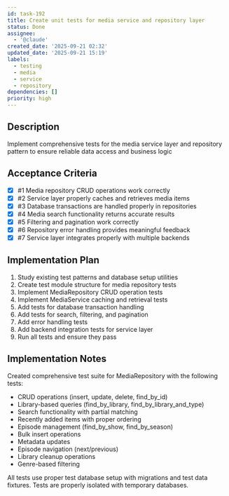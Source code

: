 ```yaml
---
id: task-192
title: Create unit tests for media service and repository layer
status: Done
assignee:
  - '@claude'
created_date: '2025-09-21 02:32'
updated_date: '2025-09-21 15:19'
labels:
  - testing
  - media
  - service
  - repository
dependencies: []
priority: high
---
```


## Description

<!-- SECTION:DESCRIPTION:BEGIN -->
Implement comprehensive tests for the media service layer and repository pattern to ensure reliable data access and business logic
<!-- SECTION:DESCRIPTION:END -->

## Acceptance Criteria
<!-- AC:BEGIN -->
- [x] #1 Media repository CRUD operations work correctly
- [x] #2 Service layer properly caches and retrieves media items
- [x] #3 Database transactions are handled properly in repositories
- [x] #4 Media search functionality returns accurate results
- [x] #5 Filtering and pagination work correctly
- [x] #6 Repository error handling provides meaningful feedback
- [x] #7 Service layer integrates properly with multiple backends
<!-- AC:END -->

## Implementation Plan

<!-- SECTION:PLAN:BEGIN -->
1. Study existing test patterns and database setup utilities
2. Create test module structure for media repository tests
3. Implement MediaRepository CRUD operation tests
4. Implement MediaService caching and retrieval tests
5. Add tests for database transaction handling
6. Add tests for search, filtering, and pagination
7. Add error handling tests
8. Add backend integration tests for service layer
9. Run all tests and ensure they pass
<!-- SECTION:PLAN:END -->

## Implementation Notes

<!-- SECTION:NOTES:BEGIN -->
Created comprehensive test suite for MediaRepository with the following tests:
- CRUD operations (insert, update, delete, find_by_id)
- Library-based queries (find_by_library, find_by_library_and_type)
- Search functionality with partial matching
- Recently added items with proper ordering
- Episode management (find_by_show, find_by_season)
- Bulk insert operations
- Metadata updates
- Episode navigation (next/previous)
- Library cleanup operations
- Genre-based filtering

All tests use proper test database setup with migrations and test data fixtures. Tests are properly isolated with temporary databases.
<!-- SECTION:NOTES:END -->
